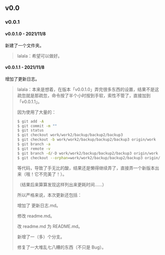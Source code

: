 ## v0.0

### v0.0.1

#### v0.0.1.0 - 2021/11/8

新建了一个文件夹。

> lalala：希望可以做好。

#### v0.0.1.1 - 2021/11/8

增加了更新日志。

> lalala：本来是想着，在版本「v0.0.1.0」弄完很多东西的设置，结果不是这疏忽就是那疏忽，命令按了半个小时按到手软，索性不管了，直接加到「v0.0.1.1」。
>
> 因为使用了大量的：
>
> ```bash
> $ git add -A
> $ git commit -m ""
> $ git status
> $ git checkout work/work2/backup/backup2/backup3
> $ git checkout -b work/work2/backup/backup2/backup3 origin/work
> $ git branch -a
> $ git remote -v
> $ git branch -d/-D work/work2/backup/backup2/backup3 origin/work
> $ git checkout --orphan=work/work2/backup/backup2/backup3 origin/work
> ```
>
> 等代码，导致了手无比的酸，结果还是懒得继续弄了，直接弄一个新版本出来（哦！它不完美了！）。
>
> （结果后来算算发现这样列出来更耗时间……）
>
> 所以严格来说，本次更新还包括：
>
> 增加了 更新日志.md。
>
> 修改 readme.md。
>
> 改 readme.md 为 README.md。
>
> 新增了一（多）个分支。
>
> 修复了一大堆乱七八糟的东西（不只是 Bug）。

